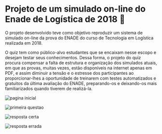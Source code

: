 # Projeto de um simulado on-line do Enade de Logística de 2018 📝

O projeto desenvolvido teve como objetivo reproduzir um sistema de simulado on-line da prova do ENADE do curso de Tecnologia em Logística realizada em 2018.

O quiz tem como público-alvo estudantes que se encaixam nesse escopo e desejam testar seus conhecimentos. 
Dessa forma, o projeto do quiz procura compensar a falta de estrutura e organização dos simulados atuais, em que as provas, muitas vezes, estão disponíveis na internet apenas em PDF, e assim diminuir a tensão e o estresse dos participantes ao proporcionar-lhes a oportunidade de treinarem com testes automatizados e gratuitos da última avaliação do ENADE, preparando-os e deixando-os mais familiarizados quando tiverem de realizá-la. 

![pagina inicial](https://user-images.githubusercontent.com/101260452/158916537-d655c96a-2b3c-4247-a16f-ab7dfa5d6737.png)

![primeira questao](https://user-images.githubusercontent.com/101260452/158916546-b461e6f7-8d39-4abb-896e-05d2b7dad6a4.png)

![resposta certa](https://user-images.githubusercontent.com/101260452/158916548-7c90fd03-bb82-454a-9bc7-04635feed051.png)

![resposta errada](https://user-images.githubusercontent.com/101260452/158916549-920f42e6-a250-4e9b-b6e3-2a6694012e36.png)
